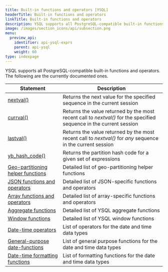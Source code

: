 ```yaml
---
title: Built-in functions and operators [YSQL]
headerTitle: Built-in functions and operators
linkTitle: Built-in functions and operators
description: YSQL supports all PostgreSQL-compatible built-in functions and operators.
image: /images/section_icons/api/subsection.png
menu:
  preview_api:
    identifier: api-ysql-exprs
    parent: api-ysql
    weight: 60
type: indexpage
---
```


YSQL supports all PostgreSQL-compatible built-in functions and operators. The following are the currently documented ones.

| Statement | Description |
|-----------|-------------|
| [nextval()](func_nextval) | Returns the next value for the specified sequence in the current session |
| [currval()](func_currval) | Returns the value returned by the most recent call to _nextval()_ for the specified sequence in the current session |
| [lastval()](func_lastval) | Returns the value returned by the most recent call to _nextval()_ for _any_ sequence in the current session |
| [yb_hash_code()](func_yb_hash_code) | Returns the partition hash code for a given set of expressions |
| [Geo-partitioning helper functions](./geo_partitioning_helper_functions/) | Detailed list of geo-partitioning helper functions |
| [JSON functions and operators](../datatypes/type_json/functions-operators/) | Detailed list of JSON-specific functions and operators |
| [Array functions and operators](../datatypes/type_array/functions-operators/) | Detailed list of array-specific functions and operators |
| [Aggregate functions](./aggregate_functions/) | Detailed list of YSQL aggregate functions |
| [Window functions](./window_functions/) | Detailed list of YSQL window functions |
| [Date-time operators](../datatypes/type_datetime/operators/) | List of operators for the date and time data types |
| [General-purpose date-functions](../datatypes/type_datetime/functions/) | List of general purpose functions for the date and time data types |
| [Date-time formatting functions](../datatypes/type_datetime/formatting-functions/) | List of formatting functions for the date and time data types |
